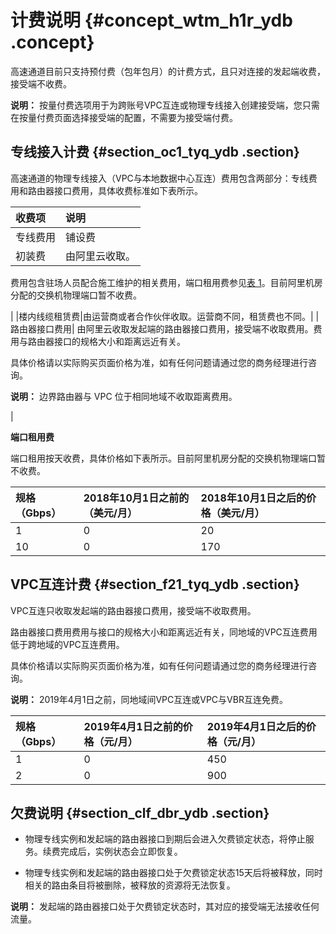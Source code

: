 # 计费说明 {#concept_wtm_h1r_ydb .concept}

高速通道目前只支持预付费（包年包月）的计费方式，且只对连接的发起端收费，接受端不收费。

**说明：** 按量付费选项用于为跨账号VPC互连或物理专线接入创建接受端，您只需在按量付费页面选择接受端的配置，不需要为接受端付费。

## 专线接入计费 {#section_oc1_tyq_ydb .section}

高速通道的物理专线接入（VPC与本地数据中心互连）费用包含两部分：专线费用和路由器接口费用，具体收费标准如下表所示。

|收费项|说明|
|:--|:-|
|专线费用|铺设费|由运营商根据带宽大小与距离远近收取。|
|初装费| 由阿里云收取。

 费用包含驻场人员配合施工维护的相关费用，端口租用费参见[表 1](#table_u3x_4zq_ydb)。目前阿里机房分配的交换机物理端口暂不收费。

 |
|楼内线缆租赁费|由运营商或者合作伙伴收取。运营商不同，租赁费也不同。|
|路由器接口费用| 由阿里云收取发起端的路由器接口费用，接受端不收取费用。费用与路由器接口的规格大小和距离远近有关。

 具体价格请以实际购买页面价格为准，如有任何问题请通过您的商务经理进行咨询。

 **说明：** 边界路由器与 VPC 位于相同地域不收取距离费用。

 |

**端口租用费**

端口租用按天收费，具体价格如下表所示。目前阿里机房分配的交换机物理端口暂不收费。

|规格（Gbps）|2018年10月1日之前的（美元/月）|2018年10月1日之后的价格（美元/月）|
|:-------|:------------------|:--------------------|
|1|0|20|
|10|0|170|

## VPC互连计费 {#section_f21_tyq_ydb .section}

VPC互连只收取发起端的路由器接口费用，接受端不收取费用。

路由器接口费用费用与接口的规格大小和距离远近有关，同地域的VPC互连费用低于跨地域的VPC互连费用。

具体价格请以实际购买页面价格为准，如有任何问题请通过您的商务经理进行咨询。

**说明：** 2019年4月1日之前，同地域间VPC互连或VPC与VBR互连免费。

|规格（Gbps）|2019年4月1日之前的价格（元/月）|2019年4月1日之后的价格（元/月）|
|:-------|:------------------|:------------------|
|1|0|450|
|2|0|900|

## 欠费说明 {#section_clf_dbr_ydb .section}

-   物理专线实例和发起端的路由器接口到期后会进入欠费锁定状态，将停止服务。续费完成后，实例状态会立即恢复。

-   物理专线实例和发起端的路由器接口处于欠费锁定状态15天后将被释放，同时相关的路由条目将被删除，被释放的资源将无法恢复。

**说明：** 发起端的路由器接口处于欠费锁定状态时，其对应的接受端无法接收任何流量。


